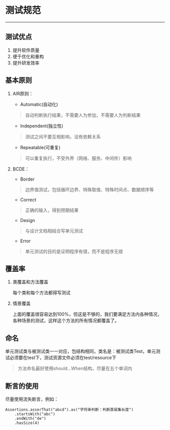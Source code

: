 # 测试规范
---
## 测试优点
1. 提升软件质量
2. 便于优化和重构
3. 提升研发效率
## 基本原则
1. AIR原则：

    - Automatic(自动化)
    >自动判断执行结果，不需要人为参加，不需要人为判断结果
    - Independent(独立性)
    >测试之间不要互相影响，没有依赖关系
    - Repeatable(可重复)
    >可以重复执行，不受外界（网络、服务、中间件）影响

2. BCDE：
    - Border
    >边界值测试，包括循环边界、特殊取值、特殊时间点、数据顺序等
    - Correct
    >正确的输入，得到预期结果
    - Design
    >与设计文档相结合写单元测试
    - Error
    >单元测试的目的是证明程序有错，而不是程序无错
## 覆盖率
1. 类覆盖和方法覆盖
    
    每个类和每个方法都得写测试
2. 情景覆盖

    上面的覆盖很容易达到100%，但这是不够的，我们要满足方法内各种情况，各种场景的测试，这样这个方法的所有情况都覆盖了。
## 命名
单元测试类与被测试类一一对应，包结构相同，类名是：被测试类Test，单元测试必须要在test下，测试资源文件必须在test/resource下
> 方法命名最好使用should...When结构，尽量在五个单词内
## 断言的使用
尽量使用流失断言，例如：
```
Assertions.asserThat("abcd").as("字符串判断：判断首尾集长度")
    .startsWith("abc")
    .endWith("de")
    .hasSize(4)
```